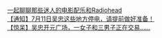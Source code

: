   
[一起聊聊那些迷人的电影配乐和Radiohead](http://www.dianyue.me/archives/656/g9x9on8ain6wfpiv/)  
[【通知】7月11日吴忠这些地方停电，请提前做好准备！](http://www.dianyue.me/archives/711/y4w7pwbbgsqgclb9/)  
[【惊呆】吴忠开元广场，一女子和三男子正在交易……](http://www.dianyue.me/archives/711/hpaxu56nsmy3vnee/)